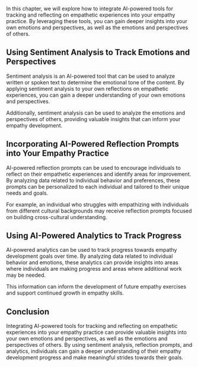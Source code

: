 
In this chapter, we will explore how to integrate AI-powered tools for tracking and reflecting on empathetic experiences into your empathy practice. By leveraging these tools, you can gain deeper insights into your own emotions and perspectives, as well as the emotions and perspectives of others.

Using Sentiment Analysis to Track Emotions and Perspectives
-----------------------------------------------------------

Sentiment analysis is an AI-powered tool that can be used to analyze written or spoken text to determine the emotional tone of the content. By applying sentiment analysis to your own reflections on empathetic experiences, you can gain a deeper understanding of your own emotions and perspectives.

Additionally, sentiment analysis can be used to analyze the emotions and perspectives of others, providing valuable insights that can inform your empathy development.

Incorporating AI-Powered Reflection Prompts into Your Empathy Practice
----------------------------------------------------------------------

AI-powered reflection prompts can be used to encourage individuals to reflect on their empathetic experiences and identify areas for improvement. By analyzing data related to individual behavior and preferences, these prompts can be personalized to each individual and tailored to their unique needs and goals.

For example, an individual who struggles with empathizing with individuals from different cultural backgrounds may receive reflection prompts focused on building cross-cultural understanding.

Using AI-Powered Analytics to Track Progress
--------------------------------------------

AI-powered analytics can be used to track progress towards empathy development goals over time. By analyzing data related to individual behavior and emotions, these analytics can provide insights into areas where individuals are making progress and areas where additional work may be needed.

This information can inform the development of future empathy exercises and support continued growth in empathy skills.

Conclusion
----------

Integrating AI-powered tools for tracking and reflecting on empathetic experiences into your empathy practice can provide valuable insights into your own emotions and perspectives, as well as the emotions and perspectives of others. By using sentiment analysis, reflection prompts, and analytics, individuals can gain a deeper understanding of their empathy development progress and make meaningful strides towards their goals.

